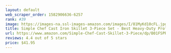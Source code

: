 ```yaml
---
layout: default 
﻿web_scraper_order: 1582906636-6257
rank: #39
image: https://images-na.ssl-images-amazon.com/images/I/81MyKd10cFL.jpg
title: Simple Chef Cast Iron Skillet 3-Piece Set - Best Heavy-Duty Professional Restaurant Chef…
url: https://www.amazon.com/Simple-Chef-Cast-Skillet-3-Piece/dp/B01FSPRME8/ref=zg_mw_home-garden_39?_encoding=UTF8&psc=1&refRID=ST1XDMS4R2TXQERQ5ZH2
reviews: 4.4 out of 5 stars
price: $41.95 
---
```

